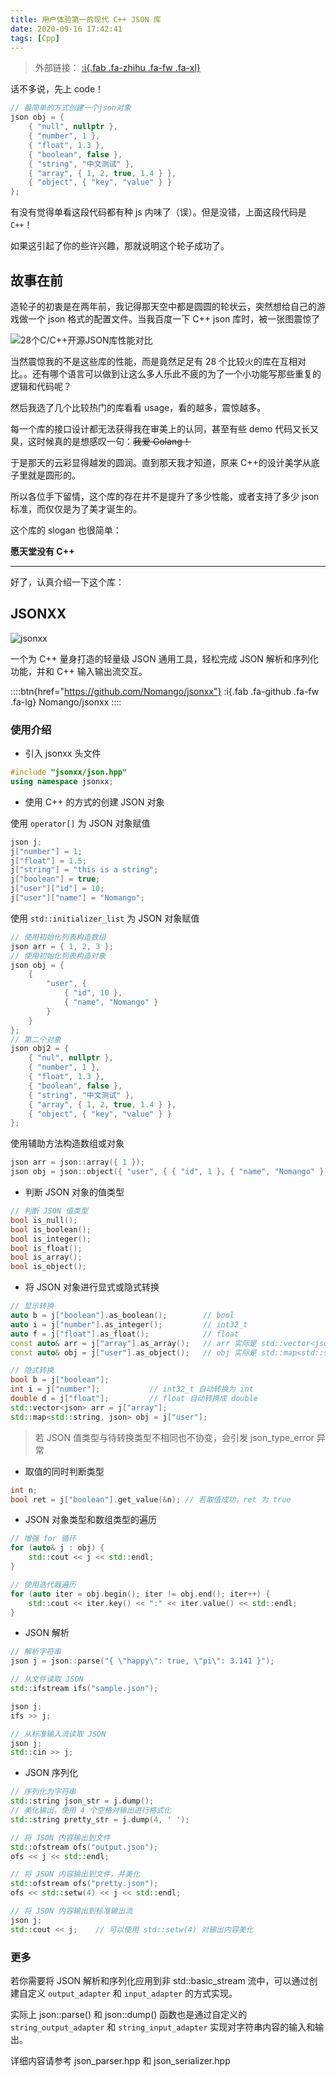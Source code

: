 ```yaml
---
title: 用户体验第一的现代 C++ JSON 库
date: 2020-09-16 17:42:41
tags: [Cpp]
---
```


> 外部链接： [:i{.fab .fa-zhihu .fa-fw .fa-xl}](https://zhuanlan.zhihu.com/p/248209994)

话不多说，先上 code！

```cpp
// 最简单的方式创建一个json对象
json obj = {
    { "null", nullptr },
    { "number", 1 },
    { "float", 1.3 },
    { "boolean", false },
    { "string", "中文测试" },
    { "array", { 1, 2, true, 1.4 } },
    { "object", { "key", "value" } }
};
```

有没有觉得单看这段代码都有种 js 内味了（误）。但是没错，上面这段代码是`C++`！

如果这引起了你的些许兴趣，那就说明这个轮子成功了。

## 故事在前

造轮子的初衷是在两年前，我记得那天空中都是圆圆的轮状云，突然想给自己的游戏做一个 json 格式的配置文件。当我百度一下 C++ json 库时，被一张图震惊了

![28个C/C++开源JSON库性能对比](@assets/images/2020/jsonxx/json-lib-performance.png)

当然震惊我的不是这些库的性能，而是竟然足足有 28 个比较火的库在互相对比。。还有哪个语言可以做到让这么多人乐此不疲的为了一个小功能写那些重复的逻辑和代码呢？

然后我选了几个比较热门的库看看 usage，看的越多，震惊越多。

每一个库的接口设计都无法获得我在审美上的认同，甚至有些 demo 代码又长又臭，这时候真的是想感叹一句：~~我爱 Golang！~~

于是那天的云彩显得越发的圆润。直到那天我才知道，原来 C++的设计美学从底子里就是圆形的。

所以各位手下留情，这个库的存在并不是提升了多少性能，或者支持了多少 json 标准，而仅仅是为了美才诞生的。

这个库的 slogan 也很简单：

**愿天堂没有 C++**

---

好了，认真介绍一下这个库：

## JSONXX

![jsonxx](@assets/images/2020/jsonxx/logo.png)

一个为 C++ 量身打造的轻量级 JSON 通用工具，轻松完成 JSON 解析和序列化功能，并和 C++ 输入输出流交互。

::::btn{href="https://github.com/Nomango/jsonxx"}
:i{.fab .fa-github .fa-fw .fa-lg} Nomango/jsonxx
::::

### 使用介绍

- 引入 jsonxx 头文件

```cpp
#include "jsonxx/json.hpp"
using namespace jsonxx;
```

- 使用 C++ 的方式的创建 JSON 对象

使用 `operator[]` 为 JSON 对象赋值

```cpp
json j;
j["number"] = 1;
j["float"] = 1.5;
j["string"] = "this is a string";
j["boolean"] = true;
j["user"]["id"] = 10;
j["user"]["name"] = "Nomango";
```

使用 `std::initializer_list` 为 JSON 对象赋值

```cpp
// 使用初始化列表构造数组
json arr = { 1, 2, 3 };
// 使用初始化列表构造对象
json obj = {
    {
        "user", {
            { "id", 10 },
            { "name", "Nomango" }
        }
    }
};
// 第二个对象
json obj2 = {
    { "nul", nullptr },
    { "number", 1 },
    { "float", 1.3 },
    { "boolean", false },
    { "string", "中文测试" },
    { "array", { 1, 2, true, 1.4 } },
    { "object", { "key", "value" } }
};
```

使用辅助方法构造数组或对象

```cpp
json arr = json::array({ 1 });
json obj = json::object({ "user", { { "id", 1 }, { "name", "Nomango" } } });
```

- 判断 JSON 对象的值类型

```cpp
// 判断 JSON 值类型
bool is_null();
bool is_boolean();
bool is_integer();
bool is_float();
bool is_array();
bool is_object();
```

- 将 JSON 对象进行显式或隐式转换

```cpp
// 显示转换
auto b = j["boolean"].as_boolean();        // bool
auto i = j["number"].as_integer();         // int32_t
auto f = j["float"].as_float();            // float
const auto& arr = j["array"].as_array();   // arr 实际是 std::vector<json> 类型
const auto& obj = j["user"].as_object();   // obj 实际是 std::map<std::string, json> 类型
```

```cpp
// 隐式转换
bool b = j["boolean"];
int i = j["number"];           // int32_t 自动转换为 int
double d = j["float"];         // float 自动转换成 double
std::vector<json> arr = j["array"];
std::map<std::string, json> obj = j["user"];
```

> 若 JSON 值类型与待转换类型不相同也不协变，会引发 json_type_error 异常

- 取值的同时判断类型

```cpp
int n;
bool ret = j["boolean"].get_value(&n); // 若取值成功，ret 为 true
```

- JSON 对象类型和数组类型的遍历

```cpp
// 增强 for 循环
for (auto& j : obj) {
    std::cout << j << std::endl;
}
```

```cpp
// 使用迭代器遍历
for (auto iter = obj.begin(); iter != obj.end(); iter++) {
    std::cout << iter.key() << ":" << iter.value() << std::endl;
}
```

- JSON 解析

```cpp
// 解析字符串
json j = json::parse("{ \"happy\": true, \"pi\": 3.141 }");
```

```cpp
// 从文件读取 JSON
std::ifstream ifs("sample.json");

json j;
ifs >> j;
```

```cpp
// 从标准输入流读取 JSON
json j;
std::cin >> j;
```

- JSON 序列化

```cpp
// 序列化为字符串
std::string json_str = j.dump();
// 美化输出，使用 4 个空格对输出进行格式化
std::string pretty_str = j.dump(4, ' ');
```

```cpp
// 将 JSON 内容输出到文件
std::ofstream ofs("output.json");
ofs << j << std::endl;
```

```cpp
// 将 JSON 内容输出到文件，并美化
std::ofstream ofs("pretty.json");
ofs << std::setw(4) << j << std::endl;
```

```cpp
// 将 JSON 内容输出到标准输出流
json j;
std::cout << j;    // 可以使用 std::setw(4) 对输出内容美化
```

### 更多

若你需要将 JSON 解析和序列化应用到非 std::basic_stream 流中，可以通过创建自定义 `output_adapter` 和 `input_adapter` 的方式实现。

实际上 json::parse() 和 json::dump() 函数也是通过自定义的 `string_output_adapter` 和 `string_input_adapter` 实现对字符串内容的输入和输出。

详细内容请参考 json_parser.hpp 和 json_serializer.hpp
